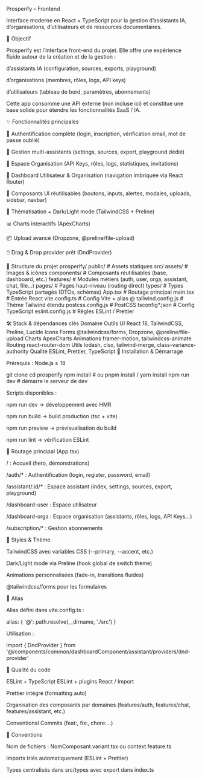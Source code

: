Prosperify – Frontend

Interface moderne en React + TypeScript pour la gestion d’assistants IA, d’organisations, d’utilisateurs et de ressources documentaires.

🚀 Objectif

Prosperify est l’interface front-end du projet. Elle offre une expérience fluide autour de la création et de la gestion :

d’assistants IA (configuration, sources, exports, playground)

d’organisations (membres, rôles, logs, API keys)

d’utilisateurs (tableau de bord, paramètres, abonnements)

Cette app consomme une API externe (non incluse ici) et constitue une base solide pour étendre les fonctionnalités SaaS / IA.

✨ Fonctionnalités principales

🔑 Authentification complète (login, inscription, vérification email, mot de passe oublié)

🤖 Gestion multi-assistants (settings, sources, export, playground dédié)

🏢 Espace Organisation (API Keys, rôles, logs, statistiques, invitations)

👤 Dashboard Utilisateur & Organisation (navigation imbriquée via React Router)

🧩 Composants UI réutilisables (boutons, inputs, alertes, modales, uploads, sidebar, navbar)

🎨 Thématisation + Dark/Light mode (TailwindCSS + Preline)

📊 Charts interactifs (ApexCharts)

📦 Upload avancé (Dropzone, @preline/file-upload)

🖱️ Drag & Drop provider prêt (DndProvider)

🧱 Structure du projet
prosperify/
  public/                # Assets statiques
  src/
    assets/              # Images & icônes
    components/          # Composants réutilisables (base, dashboard, etc.)
    features/            # Modules métiers (auth, user, orga, assistant, chat, file...)
    pages/               # Pages haut-niveau (routing direct)
    types/               # Types TypeScript partagés (DTOs, schémas)
    App.tsx              # Routage principal
    main.tsx             # Entrée React
  vite.config.ts         # Config Vite + alias @
  tailwind.config.js     # Thème Tailwind étendu
  postcss.config.js      # PostCSS
  tsconfig*.json         # Config TypeScript
  eslint.config.js       # Règles ESLint / Prettier

🛠️ Stack & dépendances clés
Domaine	Outils
UI	React 18, TailwindCSS, Preline, Lucide Icons
Forms	@tailwindcss/forms, Dropzone, @preline/file-upload
Charts	ApexCharts
Animations	framer-motion, tailwindcss-animate
Routing	react-router-dom
Utils	lodash, clsx, tailwind-merge, class-variance-authority
Qualité	ESLint, Prettier, TypeScript
🔧 Installation & Démarrage

Prérequis : Node.js ≥ 18

git clone <repo-url>
cd prosperify
npm install   # ou pnpm install / yarn install
npm run dev   # démarre le serveur de dev


Scripts disponibles :

npm run dev → développement avec HMR

npm run build → build production (tsc + vite)

npm run preview → prévisualisation du build

npm run lint → vérification ESLint

🧩 Routage principal (App.tsx)

/ : Accueil (hero, démonstrations)

/auth/* : Authentification (login, register, password, email)

/assistant/:id/* : Espace assistant (index, settings, sources, export, playground)

/dashboard-user : Espace utilisateur

/dashboard-orga : Espace organisation (assistants, rôles, logs, API Keys...)

/subscription/* : Gestion abonnements

🎨 Styles & Thème

TailwindCSS avec variables CSS (--primary, --accent, etc.)

Dark/Light mode via Preline (hook global de switch thème)

Animations personnalisées (fade-in, transitions fluides)

@tailwindcss/forms pour les formulaires

🔌 Alias

Alias défini dans vite.config.ts :

alias: { '@': path.resolve(__dirname, './src') }


Utilisation :

import { DndProvider } from '@/components/common/dashboardComponent/assistant/providers/dnd-provider'

🧪 Qualité du code

ESLint + TypeScript ESLint + plugins React / Import

Prettier intégré (formatting auto)

Organisation des composants par domaines (features/auth, features/chat, features/assistant, etc.)

Conventional Commits (feat:, fix:, chore:...)

📝 Conventions

Nom de fichiers : NomComposant.variant.tsx ou context.feature.ts

Imports triés automatiquement (ESLint + Prettier)

Types centralisés dans src/types avec export dans index.ts